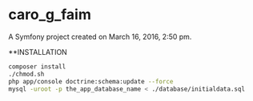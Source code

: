 caro_g_faim
===========

A Symfony project created on March 16, 2016, 2:50 pm.

**INSTALLATION

```bash
composer install
./chmod.sh
php app/console doctrine:schema:update --force
mysql -uroot -p the_app_database_name < ./database/initialdata.sql
```
